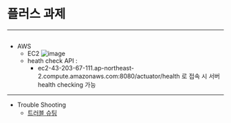 # 플러스 과제

---
##
- AWS
  - EC2
 ![image](https://github.com/user-attachments/assets/5a831477-127f-4ea8-99ce-77b98f5ae88b)
  - heath check API :
    - ec2-43-203-67-111.ap-northeast-2.compute.amazonaws.com:8080/actuator/health 로 접속 시 서버 health checking 가능
     
---
- Trouble Shooting
  - [트러블 슈팅](https://withsumyeom.tistory.com/entry/Trouble-Shooting-%ED%94%8C%EB%9F%AC%EC%8A%A4-%EC%A3%BC%EC%B0%A8-%ED%94%84%EB%A1%9C%EC%A0%9D%ED%8A%B8)


